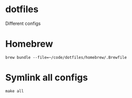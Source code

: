 dotfiles
========

Different configs

# Homebrew

```
brew bundle --file=~/code/dotfiles/homebrew/.Brewfile
```

# Symlink all configs
```
make all
```
